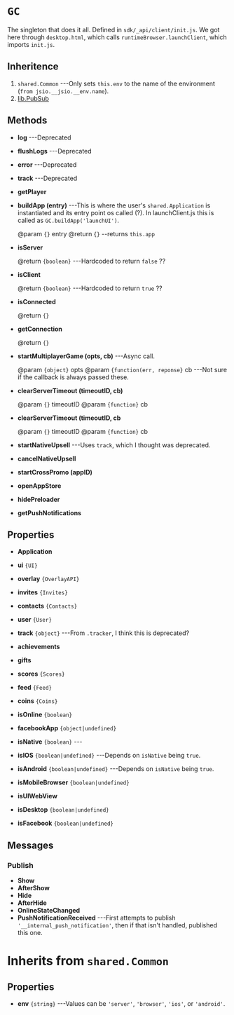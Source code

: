 # `GC`

The singleton that does it all. Defined in `sdk/_api/client/init.js`.
We got here through `desktop.html`, which calls
`runtimeBrowser.launchClient`, which imports `init.js`.


## Inheritence

1. `shared.Common` ---Only sets `this.env` to the name of the environment (`from jsio.__jsio.__env.name`).
2. [lib.PubSub](./lib/pubsub.md)

## Methods

* __log__ ---Deprecated
* __flushLogs__ ---Deprecated
* __error__ ---Deprecated
* __track__ ---Deprecated
* __getPlayer__

* __buildApp (entry)__ ---This is where the user's
  `shared.Application` is instantiated and its entry point
  os called (?). In launchClient.js this is called as `GC.buildApp('launchUI')`.

	@param `{}` entry
	@return `{}` --returns `this.app`

* __isServer__

	@return `{boolean}` ---Hardcoded to return `false` ??

* __isClient__

	@return `{boolean}` ---Hardcoded to return `true` ??

* __isConnected__

	@return `{}`

* __getConnection__

	@return `{}`

* __startMultiplayerGame (opts, cb)__ ---Async call.

	@param `{object}` opts
	@param `{function(err, reponse}` cb ---Not sure if the callback is always passed these.

* __clearServerTimeout (timeoutID, cb)__

	@param `{}` timeoutID
	@param `{function}`  cb

* __clearServerTimeout (timeoutID, cb__

	@param `{}` timeoutID
	@param `{function}`  cb

* __startNativeUpsell__ ---Uses `track`, which I thought was deprecated.

* __cancelNativeUpsell__

* __startCrossPromo (appID)__

* __openAppStore__

* __hidePreloader__

* __getPushNotifications__


## Properties

* __Application__
* __ui__ `{UI}`
* __overlay__ `{OverlayAPI}`
* __invites__ `{Invites}`
* __contacts__ `{Contacts}`
* __user__ `{User}`
* __track__ `{object}` ---From `.tracker`, I think this is deprecated?


* __achievements__
* __gifts__
* __scores__ `{Scores}`
* __feed__ `{Feed}`
* __coins__ `{Coins}`

* __isOnline__ `{boolean}`
* __facebookApp__ `{object|undefined}`

* __isNative__ `{boolean}` ---
* __isIOS__ `{boolean|undefined}` ---Depends on `isNative` being `true`.
* __isAndroid__ `{boolean|undefined}` ---Depends on `isNative` being `true`.
* __isMobileBrowser__ `{boolean|undefined}`
* __isUIWebView__
* __isDesktop__ `{boolean|undefined}`
* __isFacebook__ `{boolean|undefined}`


## Messages

### Publish

* __Show__
* __AfterShow__
* __Hide__
* __AfterHide__
* __OnlineStateChanged__
* __PushNotificationReceived__ ---First attempts to publish `'__internal_push_notification'`,
  then if that isn't handled, published this one.


# Inherits from `shared.Common`

## Properties

* __env__ `{string}` ---Values can be `'server'`, `'browser'`, `'ios'`, or `'android'`.
